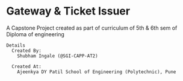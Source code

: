 # Gateway & Ticket Issuer

A Capstone Project created as part of curriculum of 5th & 6th sem of Diploma of engineering

```
Details
  Created By:
    Shubham Ingale (@SGI-CAPP-AT2)
 
  Created At:
    Ajeenkya DY Patil School of Engineering (Polytechnic), Pune
```
